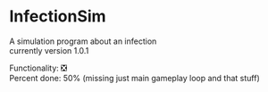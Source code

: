 # InfectionSim
A simulation program about an infection\
currently version 1.0.1

Functionality: :negative_squared_cross_mark:\
Percent done: 50% (missing just main gameplay loop and that stuff)
